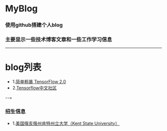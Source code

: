 # MyBlog
### 使用github搭建个人blog
### 主要显示一些技术博客文章和一些工作学习信息

---
# blog列表

- 1.[简单粗暴 TensorFlow 2.0](https://mp.weixin.qq.com/s/1QORwL4L8yU_eUjwkzCUww)
- 2.[Tensorflow中文社区](https://www.tensorflowers.cn/index.php)


--=
### 招生信息
- 1.[美国俄亥俄州肯特州立大学（Kent State University）](https://ruiliurobotics.weebly.com/)
